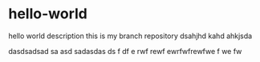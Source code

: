 # hello-world
hello world description
this is my branch repository
dsahjhd kahd ahkjsda

dasdsadsad
sa
asd
sadasdas
ds
f
df
e
rwf
rewf
ewrfwfrewfwe
f
we
fw

